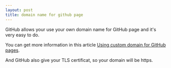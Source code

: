 ```yaml
---
layout: post
title: domain name for github page
---
```


GitHub allows your use your own domain name for GitHub page and it's very easy to do.

You can get more information in this article [Using custom domain for GitHub pages](https://medium.com/@hossainkhan/using-custom-domain-for-github-pages-86b303d3918a).

And GitHub also give your TLS certificat, so your domain will be https.
